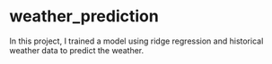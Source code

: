 # weather_prediction
 In this project, I trained a model using ridge regression and historical weather data to predict the weather.
